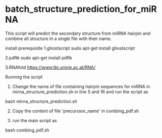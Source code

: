 # batch_structure_prediction_for_miRNA

This script will predict the secondary structure from miRNA hairpin and combine all structure in a single file with their name.

install prerequisite
1.ghostscript 
sudo apt-get install ghostscript

2.pdftk 
sudo apt-get install pdftk

3.RNAfold
https://www.tbi.univie.ac.at/RNA/



Running the script

1. Change the name of file containing hairpin sequences for miRNA in mirna_structure_prediction.sh 
in line 5 and 16  and run the script as 

bash mirna_structure_prediction.sh

2. Copy the content of file 'precurssor_name' in combing_pdf.sh 

3. run the main script as 

bash combing_pdf.sh
